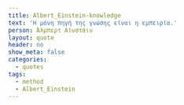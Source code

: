 ```yaml
---
title: Albert_Einstein-knowledge
text: 'Η μόνη πηγή της γνώσης είναι η εμπειρία.'
person: Άλμπερτ Αϊνστάιν
layout: quote
header: no
show_meta: false
categories:
  - quotes
tags:
  - method
  - Albert_Einstein
---
```

